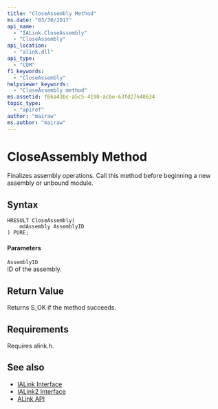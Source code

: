 ```yaml
---
title: "CloseAssembly Method"
ms.date: "03/30/2017"
api_name: 
  - "IALink.CloseAssembly"
  - "CloseAssembly"
api_location: 
  - "alink.dll"
api_type: 
  - "COM"
f1_keywords: 
  - "CloseAssembly"
helpviewer_keywords: 
  - "CloseAssembly method"
ms.assetid: f66a43bc-a5c5-4190-acbe-63fd27640634
topic_type: 
  - "apiref"
author: "mairaw"
ms.author: "mairaw"
---
```

# CloseAssembly Method
Finalizes assembly operations. Call this method before beginning a new assembly or unbound module.  
  
## Syntax  
  
```  
HRESULT CloseAssembly(  
    mdAssembly AssemblyID  
) PURE;  
```  
  
#### Parameters  
 `AssemblyID`  
 ID of the assembly.  
  
## Return Value  
 Returns S_OK if the method succeeds.  
  
## Requirements  
 Requires alink.h.  
  
## See also
- [IALink Interface](../../../../docs/framework/unmanaged-api/alink/ialink-interface.md)
- [IALink2 Interface](../../../../docs/framework/unmanaged-api/alink/ialink2-interface.md)
- [ALink API](../../../../docs/framework/unmanaged-api/alink/index.md)
